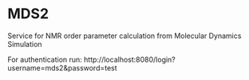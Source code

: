 # MDS2
Service for NMR order parameter calculation from Molecular Dynamics Simulation  

For authentication run: http://localhost:8080/login?username=mds2&password=test